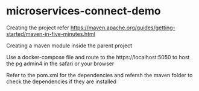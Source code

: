 # microservices-connect-demo

Creating the project refer https://maven.apache.org/guides/getting-started/maven-in-five-minutes.html

Creating a maven module inside the parent project 

Use a docker-compose file and route to the https://localhost:5050 to host the pg admin4 in the safari or your browser

Refer to the pom.xml for the dependencies and refersh the maven folder to check the dependencies if they are installed

